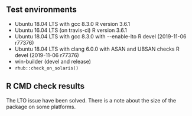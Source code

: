 ## Test environments
* Ubuntu 18.04 LTS with gcc 8.3.0
  R version 3.6.1
* Ubuntu 16.04 LTS (on travis-ci)
  R version 3.6.1
* Ubuntu 18.04 LTS with gcc 8.3.0 with --enable-lto
  R devel (2019-11-06 r77376)
* Ubuntu 18.04 LTS with clang 6.0.0 with ASAN and 
  UBSAN checks
  R devel (2019-11-06 r77376)
* win-builder (devel and release)
* `rhub::check_on_solaris()`
  
## R CMD check results
The LTO issue have been solved. There is a note about the size of the 
package on some platforms.
